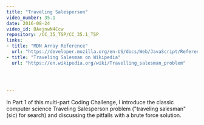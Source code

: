 ```yaml
---
title: "Traveling Salesperson"
video_number: 35.1
date: 2016-08-24
video_id: BAejnwN4Ccw
repository: /CC_35_TSP/CC_35.1_TSP
links:
- title: "MDN Array Reference"  
  url: "https://developer.mozilla.org/en-US/docs/Web/JavaScript/Reference/Global_Objects/Array"
- title: "Traveling Salesman on Wikipedia"  
  url: "https://en.wikipedia.org/wiki/Travelling_salesman_problem"
  


  
---
```


In Part 1 of this multi-part Coding Challenge, I introduce  the classic computer science Traveling Salesperson problem ("traveling salesman" (sic) for search) and discussing the pitfalls with a brute force solution.

